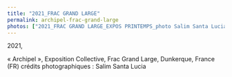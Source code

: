 ```yaml
---
title: "2021_FRAC GRAND LARGE"
permalink: archipel-frac-grand-large
photos: ["2021_FRAC GRAND LARGE_EXPOS PRINTEMPS_photo Salim Santa Lucia_SSL_9448_HD300dpi.jpg", "_2021_FRAC GRAND LARGE_EXPOS PRINTEMPS_photo Salim Santa Lucia_SSL_9446_HD300dpi.jpg", "2021_FRAC GRAND LARGE_EXPOS PRINTEMPS_photo Salim Santa Lucia_SSL_9442_HD300dpi.jpg","2021_FRAC GRAND LARGE_EXPOS PRINTEMPS_photo Salim Santa Lucia_SSL_9439_HD300dpi.jpg","2021_FRAC GRAND LARGE_EXPOS PRINTEMPS_photo Salim Santa Lucia_SSL_9417_HD300dpi.jpg","2021_FRAC GRAND LARGE_EXPOS PRINTEMPS_photo Salim Santa Lucia_SSL_9416_HD300dpi.jpg","2021_FRAC GRAND LARGE_EXPOS PRINTEMPS_photo Salim Santa Lucia_SSL_9369_HD300dpi.jpg","2021_FRAC GRAND LARGE_EXPOS PRINTEMPS_photo Salim Santa Lucia_SSL_9368_HD300dpi.jpg","2021_FRAC GRAND LARGE_EXPOS PRINTEMPS_photo Salim Santa Lucia_SSL_9366_HD300dpi.jpg","2021_FRAC GRAND LARGE_EXPOS PRINTEMPS_photo Salim Santa Lucia_SSL_9364_HD300dpi 2.jpg","2021_FRAC GRAND LARGE_EXPOS PRINTEMPS_photo Salim Santa Lucia_SSL_9347_HD300dpi2.jpg","2021_FRAC GRAND LARGE_EXPOS PRINTEMPS_photo Salim Santa Lucia_SSL_9347_HD300dpi.jpg","DSC_0128.jpg"]
---
```


2021,

  « Archipel », Exposition Collective, Frac Grand Large, Dunkerque, France (FR)
  crédits photographiques : Salim Santa Lucia
